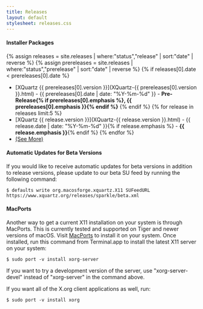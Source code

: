 ```yaml
---
title: Releases
layout: default
stylesheet: releases.css
---
```


#### Installer Packages ####
{% assign releases = site.releases | where:"status","release" | sort:"date" | reverse %}
{% assign prereleases = site.releases | where:"status","prerelease" | sort:"date" | reverse %}
{% if releases[0].date < prereleases[0].date %}
  * [XQuartz {{ prereleases[0].version }}](XQuartz-{{ prereleases[0].version }}.html) - {{ prereleases[0].date | date: "%Y-%m-%d" }} - **Pre-Release{% if prereleases[0].emphasis %}, {{ prereleases[0].emphasis }}{% endif %}**
{% endif %}
{% for release in releases limit:5 %}
  * [XQuartz {{ release.version }}](XQuartz-{{ release.version }}.html) - {{ release.date | date: "%Y-%m-%d" }}{% if release.emphasis %} - **{{ release.emphasis }}**{% endif %}
{% endfor %}
  * [(See More)](archive.html)

#### Automatic Updates for Beta Versions ####

If you would like to receive automatic updates for beta versions in addition to
release versions, please update to our beta SU feed by running the following
command:

    $ defaults write org.macosforge.xquartz.X11 SUFeedURL https://www.xquartz.org/releases/sparkle/beta.xml

#### MacPorts ####

Another way to get a current X11 installation on your system is through
MacPorts.  This is currently tested and supported on Tiger and newer versions
of macOS. Visit [MacPorts](http://www.macports.org) to install it on your
system.  Once installed, run this command from Terminal.app to install the
latest X11 server on your system:

    $ sudo port -v install xorg-server

If you want to try a development version of the server, use "xorg-server-devel"
instead of "xorg-server" in the command above.

If you want all of the X.org client applications as well, run:

    $ sudo port -v install xorg
